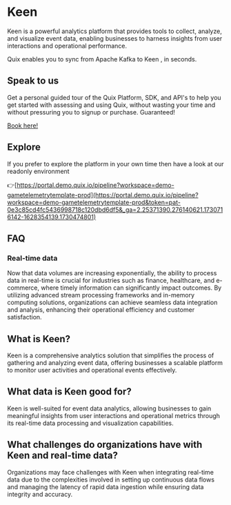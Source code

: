 <!-- START MARKDOWN -->
<!--[tech-name]-->
# Keen

<!--[blurb-about-tech]-->
Keen is a powerful analytics platform that provides tools to collect, analyze, and visualize event data, enabling businesses to harness insights from user interactions and operational performance.

Quix enables you to sync from Apache Kafka <span id="to_or_from">to</span> <span id="techname">Keen</span> , in seconds.

## Speak to us

Get a personal guided tour of the Quix Platform, SDK, and API's to help you get started with assessing and using Quix, without wasting your time and without pressuring you to signup or purchase. Guaranteed!

[Book here!](https://share.hsforms.com/1iW0TmZzKQMChk0lxd_tGiw4yjw2?__hstc=175542013.19c333c2ae8002be5fbc6a17a447e442.1730474801833.1730474801833.1730716142494.2&__hssc=175542013.2.1730716142494&__hsfp=3927774151)

## Explore

If you prefer to explore the platform in your own time then have a look at our readonly environment

👉[https://portal.demo.quix.io/pipeline?workspace=demo-gametelemetrytemplate-prod](https://portal.demo.quix.io/pipeline?workspace=demo-gametelemetrytemplate-prod&token=pat-0e3c85cd4fc5436998718c120dbd6df5&_ga=2.25371390.276140621.1730716142-1628354139.1730474801)

## FAQ

### Real-time data

Now that data volumes are increasing exponentially, the ability to process data in real-time is crucial for industries such as finance, healthcare, and e-commerce, where timely information can significantly impact outcomes. By utilizing advanced stream processing frameworks and in-memory computing solutions, organizations can achieve seamless data integration and analysis, enhancing their operational efficiency and customer satisfaction.

## What is <span id="techname">Keen</span>?

<!--[tech-seo-text]-->
Keen is a comprehensive analytics solution that simplifies the process of gathering and analyzing event data, offering businesses a scalable platform to monitor user activities and operational events effectively.

## What data is <span id="techname">Keen</span> good for?

<!--[tech-data-seo-text]-->
Keen is well-suited for event data analytics, allowing businesses to gain meaningful insights from user interactions and operational metrics through its real-time data processing and visualization capabilities.

## What challenges do organizations have with <span id="techname">Keen</span> and real-time data?

<!--[tech-challenges-seo-text]-->
Organizations may face challenges with Keen when integrating real-time data due to the complexities involved in setting up continuous data flows and managing the latency of rapid data ingestion while ensuring data integrity and accuracy.
<!-- END MARKDOWN -->